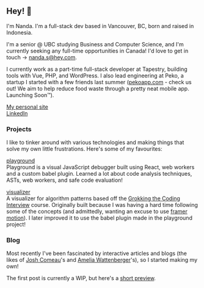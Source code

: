 ## Hey! 👋

I'm Nanda. I'm a full-stack dev based in Vancouver, BC, born and raised in Indonesia. 

I'm a senior @ UBC studying Business and Computer Science, and I'm currently seeking any full-time opportunities in Canada! I'd love to get in touch -> nanda.s@hey.com.

I currently work as a part-time full-stack developer at Tapestry, building tools with Vue, PHP, and WordPress. I also lead engineering at Peko, a startup I started with a few friends last summer ([pekoapp.com](pekoapp.com) - check us out! We aim to help reduce food waste through a pretty neat mobile app. Launching Soon™). 

[My personal site](https://narendras.io/) <br />
[LinkedIn](https://www.linkedin.com/in/narendrass/)

### Projects

I like to tinker around with various technologies and making things that solve my own little frustrations. Here's some of my favourites:

[playground](https://github.com/narendrasss/playground)<br />
Playground is a visual JavaScript debugger built using React, web workers and a custom babel plugin. Learned a lot about code analysis techniques, ASTs, web workers, and safe code evaluation!

[visualizer](https://github.com/narendrasss/visualizer)<br />
A visualizer for algorithm patterns based off the [Grokking the Coding Interview](https://www.educative.io/courses/grokking-the-coding-interview) course. Originally built because I was having a hard time following some of the concepts (and admittedly, wanting an excuse to use [framer motion](https://www.framer.com/motion/)). I later improved it to use the babel plugin made in the playground project!

### Blog

Most recently I've been fascinated by interactive articles and blogs (the likes of [Josh Comeau](https://www.joshwcomeau.com/)'s and [Amelia Wattenberger](https://wattenberger.com/)'s), so I started making my own!

The first post is currently a WIP, but here's a [short preview](https://blog.narendras.vercel.app/sliding-window).
